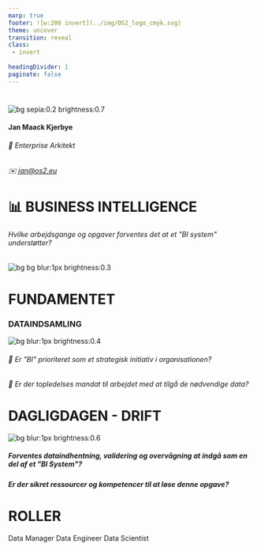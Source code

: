 ```yaml
---
marp: true
footer: ![w:200 invert](../img/OS2_logo_cmyk.svg)
theme: uncover
transition: reveal
class: 
 - invert
 
headingDivider: 1
paginate: false
---
```

#
![bg sepia:0.2 brightness:0.7](../img/Arkitektur.gif)
#### Jan Maack Kjerbye
###### 💼 Enterprise Arkitekt
###### ✉️ jan@os2.eu

# 📊 **BUSINESS INTELLIGENCE**
###### Hvilke arbejdsgange og opgaver forventes det at et "BI system" understøtter?
![bg bg blur:1px brightness:0.3](https://images.pexels.com/photos/577210/pexels-photo-577210.jpeg?auto=compress&cs=tinysrgb&w=1260&h=750&dpr=1)

# **FUNDAMENTET**
### DATAINDSAMLING
![bg blur:1px brightness:0.4](https://images.unsplash.com/photo-1518181835702-6eef8b4b2113?q=80&w=1740&auto=format&fit=crop&ixlib=rb-4.0.3&ixid=M3wxMjA3fDB8MHxwaG90by1wYWdlfHx8fGVufDB8fHx8fA%3D%3D)


###### 📜 Er "BI" prioriteret som et strategisk initiativ i organisationen?

###### 👑 Er der topledelses mandat til arbejdet med at tilgå de nødvendige data?


# **DAGLIGDAGEN - DRIFT**
![bg blur:1px brightness:0.6](https://images.unsplash.com/photo-1485216983937-749292830fcf?q=80&w=1796&auto=format&fit=crop&ixlib=rb-4.0.3&ixid=M3wxMjA3fDB8MHxwaG90by1wYWdlfHx8fGVufDB8fHx8fA%3D%3D)

##### Forventes dataindhentning, validering og overvågning at indgå som en del af et "BI System"?
##### Er der sikret ressourcer og kompetencer til at løse denne opgave?

# **ROLLER**

Data Manager
Data Engineer
Data Scientist